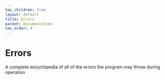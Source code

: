 ```yaml
---
has_children: true
layout: default
title: Errors
parent: Documentation
nav_order: 4
---
```


# Errors
A complete encyclopedia of all of the errors the program may throw during operation